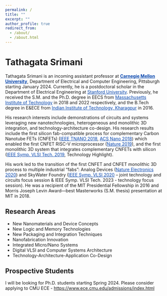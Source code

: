 ```yaml
---
permalink: /
title: ""
excerpt: ""
author_profile: true
redirect_from: 
  - /about/
  - /about.html
---
```


# Tathagata Srimani

Tathagata Srimani is an incoming assistant professor at <a href="https://www.ece.cmu.edu/" style="color:#0645AD;"><b>Carnegie Mellon University</b></a>, Department of Electrical and Computer Engineering, Pittsburgh starting January 2024. Currently, he is a postdoctoral scholar in the Department of Electrical Engineering at <a href="https://ee.stanford.edu/" style="color:#0645AD;">Stanford University</a>. Previously, he received the S.M. and the Ph.D. degree in EECS from <a href="https://www.eecs.mit.edu/" style="color:#0645AD;">Massachusetts Institute of Technology</a> in 2018 and 2022 respectively, and the B.Tech degree in E&amp;ECE from <a href="https://www.iitkgp.ac.in/" style="color:#0645AD;">Indian Institute of Technology, Kharagpur</a> in 2016. 

His research interests include demonstrations of circuits and systems leveraging new nanotechnologies, heterogeneous and monolithic 3D integration, and technology-architecture co-design. His research results include the first silicon fab-compatible process for complementary Carbon Nanotube FETs (CNFETs) (<a href="https://ieeexplore.ieee.org/abstract/document/8591963" style="color:#0645AD;">IEEE TNANO 2018</a>, <a href="https://pubs.acs.org/doi/full/10.1021/acsnano.8b04208" style="color:#0645AD;">ACS Nano 2018</a>) which enabled the first CNFET RISC-V microprocessor (<a href="https://www.nature.com/articles/s41586:019:1493-8" style="color:#0645AD;">Nature 2019</a>), and the first monolithic 3D system that integrates complementary CNFETs with silicon (<a href="https://ieeexplore.ieee.org/abstract/document/8776514" style="color:#0645AD;">IEEE Symp. VLSI Tech. 2019</a>, Technology Highlight). 

His work led to the transition of the first CNFET and CNFET monolithic 3D process to multiple industrial “fabs”: Analog Devices (<a href="https://www.nature.com/articles/s41928-020-0419-7" style="color:#0645AD;">Nature Electronics 2020</a>) and SkyWater Foundry (<a href="https://ieeexplore.ieee.org/abstract/document/9265083" style="color:#0645AD;">IEEE Symp. VLSI 2020</a> – joint technology and circuits focus session & IEEE Symp. VLSI Tech. 2023 - technology focus session). He was a recipient of the MIT Presidential Fellowship in 2016 and Morris Joseph Levin Award—best Masterworks (S.M. thesis) presentation at MIT in 2018.

Research Areas
--------------

* New Nanomaterials and Device Concepts
* New Logic and Memory Technologies
* New Packaging and Integration Techniques
* Nanofabrication Innovation
* Integrated Micro/Nano Systems
* Digital VLSI and Computer Systems Architecture
* Technology-Architecture-Application Co-Design

Prospective Students
--------------------

I will be looking for Ph.D. students starting Spring 2024. Please consider applying to CMU ECE - <a href="https://www.ece.cmu.edu/admissions/index.html" style="color:#0645AD;">https://www.ece.cmu.edu/admissions/index.html</a>
 


